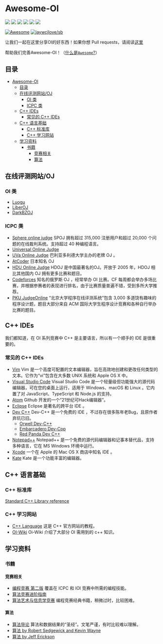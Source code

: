 # Awesome-OI

<img src="https://img.shields.io/github/issues/awesome-OI/awesome-OI?color=green">  <img src="https://img.shields.io/github/stars/awesome-OI/awesome-OI?color=yellow">  <img src="https://img.shields.io/github/forks/awesome-OI/awesome-OI?color=orange">  <img src="https://img.shields.io/github/license/awesome-OI/awesome-OI?color=ff69b4">   <img src="https://img.shields.io/github/search/awesome-OI/awesome-OI/main?color=blue">  <img src="https://img.shields.io/github/languages/code-size/awesome-OI/awesome-OI?color=critical">

[![Awesome](https://awesome.re/badge.svg)](https://awesome.re)
[![jaywcjlove/sb](https://jaywcjlove.github.io/sb/lang/english.svg)](README.md)

让我们一起在这里分享OI的好东西！如果你想 Pull requests，请阅读[这里](https://github.com/awesome-OI/awesome-OI/discussions/12)

帮助我们完善Awesome-OI！（[什么是`Awesome`?](https://awesome.re)）

## 目录
- [Awesome-OI](#awesome-oi)
  - [目录](#目录)
  - [在线评测网站/OJ](#在线评测网站oj)
    - [OI 类](#oi-类)
    - [ICPC 类](#icpc-类)
  - [C++ IDEs](#c-ides)
    - [常见的 C++ IDEs](#常见的-c-ides)
  - [C++ 语言基础](#c-语言基础)
    - [C++ 标准库](#c-标准库)
    - [C++ 学习网站](#c-学习网站)
  - [学习资料](#学习资料)
    - [书籍](#书籍)
      - [竞赛相关](#竞赛相关)
      - [算法](#算法)

## 在线评测网站/OJ

### OI 类

- [Luogu](https://www.luogu.com.cn)
- [LiberOJ](https://loj.ac)
- [DarkBZOJ](https://darkbzoj.tk/)

### ICPC 类

- [Sphere online judge](https://www.spoj.com) SPOJ 拥有超过 315,000 注册用户和超过 20,000 个问题的在线裁判系统。支持超过 40 种编程语言。
- [Universal Online Judge](https://uoj.ac)
- [UVa Online Judge](https://onlinejudge.org) 巴利亚多利德大学主办的老牌 OJ 。
- [AtCoder](https://atcoder.jp) 日本知名 OJ
- [HDU Online Judge](http://acm.hdu.edu.cn) HDOJ 是中国最著名的OJ。开放于 2005 年，HDOJ 相比其他国内 OJ 拥有更多比赛和题目。
- [Codeforces](https://codeforces.com/) 知名的俄罗斯 OJ ，经常举办 OI 比赛。CF 每周都会举办多场比赛，并根据参赛者的表现进行排名，由于比赛质量普遍不错，受到多所大学推荐。
- [PKU JudgeOnline](http://poj.org/) “北京大学程序在线评测系统”包含 3,000 多道饶有趣味的程序设计题，题目大部分来自 ACM 国际大学生程序设计竞赛和各种自行举办比赛的题目。

## C++ IDEs

我们都知道，在 OI 系列竞赛中 C++ 是主要语言，所以有一个顺手的 IDE 是很重要的。

### 常见的 C++ IDEs

- [Vim](https://www.vim.org/) Vim 是一个高度可配置的文本编辑器，旨在高效地创建和更改任何类型的文本。它作为“vi”包含在大多数 UNIX 系统和 Apple OS X 中。
- [Visual Studio Code](https://code.visualstudio.com/) Visual Studio Code 是一个轻量级但功能强大的源代码编辑器，可在您的桌面上运行，适用于 Windows、macOS 和 Linux 。它内置了对 JavaScript、TypeScript 和 Node.js 的支持。
- [Atom](https://atom.io/) Github 开发的一个“21世纪可Hack编辑器”。
- [Eclipse](https://www.eclipse.org/downloads/) Eclipse 是著名的跨平台 IDE 。
- [Dev C++](https://en.wikipedia.org/wiki/Dev-C%2B%2B) Dev-C++ 是一个免费的 IDE ，不过存在很多陈年老Bug，且原作者弃坑已旧。
  - [Orwell Dev-C++](https://orwelldevcpp.blogspot.com/)
  - [Embarcadero Dev-Cpp](https://github.com/Embarcadero/Dev-Cpp)
  - [Red Panda Dev C++](https://github.com/royqh1979/Dev-Cpp)
- [Notepad++](https://notepad-plus-plus.org/) Notepad++ 是一个免费的源代码编辑器和记事本替代品，支持多种语言，它在 MS Windows 环境中运行。
- [Xcode](https://apps.apple.com/cn/app/xcode/id497799835?mt=12) 一个在 Apple 的 Mac OS X 商店中知名 IDE 。
- [Kate](https://kate-editor.org/) Kate 是一个功能丰富的编辑器。

## C++ 语言基础

### C++ 标准库

[Standard C++ Library reference](http://www.cplusplus.com/reference/)

### C++ 学习网站

- [C++ Language](http://www.cplusplus.com/doc/tutorial/) 这是 C++ 官方网站的教程。
- [OI-Wiki](https://oi-wiki.org/lang/) Oi-Wiki 介绍了大部分 OI 需用到的 c++ 知识。

## 学习资料
### 书籍
#### 竞赛相关
- [编程竞赛 第二版](https://cpbook.net) 覆盖在 ICPC 和 IOI 竞赛中所需的编程技能。
- [算法竞赛进阶指南](https://book.douban.com/subject/30136932/)
- [算法艺术与信息学竞赛](https://book.douban.com/subject/1154204/) 编程竞赛经典书籍，稍微过时，比较困难。

#### 算法
- [算法导论](https://mitpress.mit.edu/books/introduction-algorithms) 算法和数据结果的“圣经”。文笔严谨，有时比较难以理解。
- [算法 by Robert Sedgewick and Kevin Wayne](https://www.amazon.com/Algorithms-4th-Robert-Sedgewick/dp/032157351X)
- [算法 by Jeff Erickson](https://jeffe.cs.illinois.edu/teaching/algorithms/)